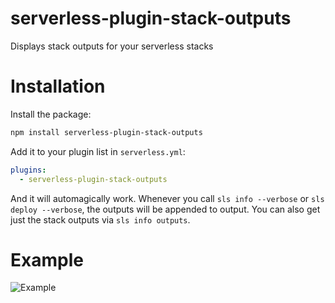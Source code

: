 # serverless-plugin-stack-outputs
Displays stack outputs for your serverless stacks

# Installation
Install the package:
```bash
npm install serverless-plugin-stack-outputs
```

Add it to your plugin list in `serverless.yml`:

```yaml
plugins:
  - serverless-plugin-stack-outputs
```

And it will automagically work. Whenever you call `sls info --verbose` or `sls deploy --verbose`, the outputs will be appended to output. You can also get just the stack outputs via `sls info outputs`.

# Example
![Example](https://raw.githubusercontent.com/svdgraaf/serverless-plugin-stack-outputs/master/docs/example.gif)
